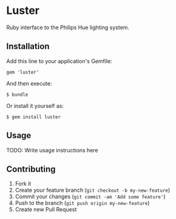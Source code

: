 # Luster

Ruby interface to the Philips Hue lighting system.

## Installation

Add this line to your application's Gemfile:

    gem 'luster'

And then execute:

    $ bundle

Or install it yourself as:

    $ gem install luster

## Usage

TODO: Write usage instructions here

## Contributing

1. Fork it
2. Create your feature branch (`git checkout -b my-new-feature`)
3. Commit your changes (`git commit -am 'Add some feature'`)
4. Push to the branch (`git push origin my-new-feature`)
5. Create new Pull Request
